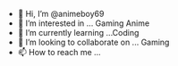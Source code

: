 - 👋 Hi, I’m @animeboy69
- 👀 I’m interested in ... Gaming Anime
- 🌱 I’m currently learning ...Coding 
- 💞️ I’m looking to collaborate on ... Gaming
- 📫 How to reach me ...

<!---
animeboy69/animeboy69 is a ✨ special ✨ repository because its `README.md` (this file) appears on your GitHub profile.
You can click the Preview link to take a look at your changes.
--->
